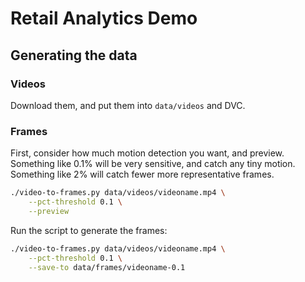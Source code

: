 # Retail Analytics Demo


## Generating the data

### Videos

Download them, and put them into `data/videos` and DVC.

### Frames

First, consider how much motion detection you want, and preview.  Something like 0.1% will be very sensitive, and catch any tiny motion.  Something like 2% will catch fewer more representative frames.

```bash
./video-to-frames.py data/videos/videoname.mp4 \
    --pct-threshold 0.1 \
    --preview
```

Run the script to generate the frames:

```bash
./video-to-frames.py data/videos/videoname.mp4 \
    --pct-threshold 0.1 \
    --save-to data/frames/videoname-0.1
```

